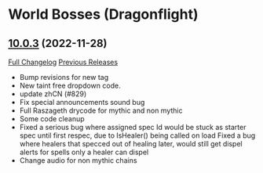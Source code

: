 # <DBM> World Bosses (Dragonflight)

## [10.0.3](https://github.com/DeadlyBossMods/DBM-Retail/tree/10.0.3) (2022-11-28)
[Full Changelog](https://github.com/DeadlyBossMods/DBM-Retail/compare/10.0.2...10.0.3) [Previous Releases](https://github.com/DeadlyBossMods/DBM-Retail/releases)

- Bump revisions for new tag  
- New taint free dropdown code.  
- update zhCN (#829)  
- Fix special announcements sound bug  
- Full Raszageth drycode for mythic and non mythic  
- Some code cleanup  
- Fixed a serious bug where assigned spec Id would be stuck as starter spec until first respec, due to IsHealer() being called on load Fixed a bug where healers that specced out of healing later, would still get dispel alerts for spells only a healer can dispel  
- Change audio for non mythic chains  
